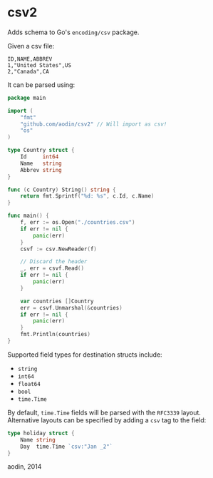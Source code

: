 csv2
====

Adds schema to Go's `encoding/csv` package.

Given a csv file:

    ID,NAME,ABBREV
    1,"United States",US
    2,"Canada",CA

It can be parsed using:

```go
package main

import (
    "fmt"
    "github.com/aodin/csv2" // Will import as csv!
    "os"
)

type Country struct {
    Id     int64
    Name   string
    Abbrev string
}

func (c Country) String() string {
    return fmt.Sprintf("%d: %s", c.Id, c.Name)
}

func main() {
    f, err := os.Open("./countries.csv")
    if err != nil {
        panic(err)
    }
    csvf := csv.NewReader(f)

    // Discard the header
    _, err = csvf.Read()
    if err != nil {
        panic(err)
    }

    var countries []Country
    err = csvf.Unmarshal(&countries)
    if err != nil {
        panic(err)
    }
    fmt.Println(countries)
}
```

Supported field types for destination structs include:
* `string`
* `int64`
* `float64`
* `bool`
* `time.Time`

By default, `time.Time` fields will be parsed with the `RFC3339` layout. Alternative layouts can be specified by adding a `csv` tag to the field:

```go
type holiday struct {
    Name string
    Day  time.Time `csv:"Jan _2"`
}
```

aodin, 2014
